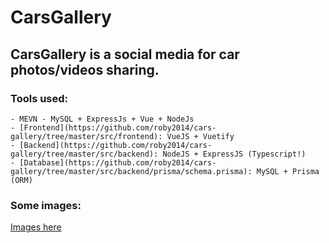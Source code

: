 # CarsGallery
## CarsGallery is a social media for car photos/videos sharing. 

### Tools used:
    - MEVN - MySQL + ExpressJs + Vue + NodeJs
    - [Frontend](https://github.com/roby2014/cars-gallery/tree/master/src/frontend): VueJS + Vuetify
    - [Backend](https://github.com/roby2014/cars-gallery/tree/master/src/backend): NodeJS + ExpressJS (Typescript!)
    - [Database](https://github.com/roby2014/cars-gallery/tree/master/src/backend/prisma/schema.prisma): MySQL + Prisma (ORM)

### Some images: <br>
<a href="https://github.com/roby2014/cars-gallery/tree/master/src/app_images/"> Images here </a>

